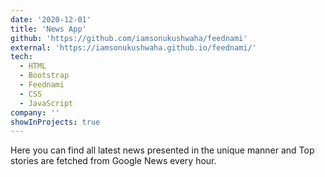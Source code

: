 ```yaml
---
date: '2020-12-01'
title: 'News App'
github: 'https://github.com/iamsonukushwaha/feednami'
external: 'https://iamsonukushwaha.github.io/feednami/'
tech:
  - HTML
  - Bootstrap
  - Feednami
  - CSS
  - JavaScript
company: ''
showInProjects: true
---
```


Here you can find all latest news presented in the unique manner and Top stories are fetched from Google News every hour.
